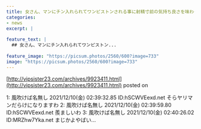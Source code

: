 ```yaml
---
title: 女さん、マンにチン入れられてワンピストンされる事に射精寸前の気持ち良さを味わってる模様
categories:
- news
excerpt: |
  
feature_text: |
  ## 女さん、マンにチン入れられてワンピストン...
  
feature_image: "https://picsum.photos/2560/600?image=733"
image: "https://picsum.photos/2560/600?image=733"
---
```


[http://vipsister23.com/archives/9923411.html](http://vipsister23.com/archives/9923411.html)
posted on 

<!--more-->

1: 風吹けば名無し 2021/12/10(金) 02:39:32.85 ID:hSCWVEexd.net そらヤリマンだらけになりますわ 2: 風吹けば名無し 2021/12/10(金) 02:39:59.80 ID:hSCWVEexd.net 羨ましいわ 3: 風吹けば名無し 2021/12/10(金) 02:40:26.02 ID:MRZhw7Yka.net まじかよやばい...
